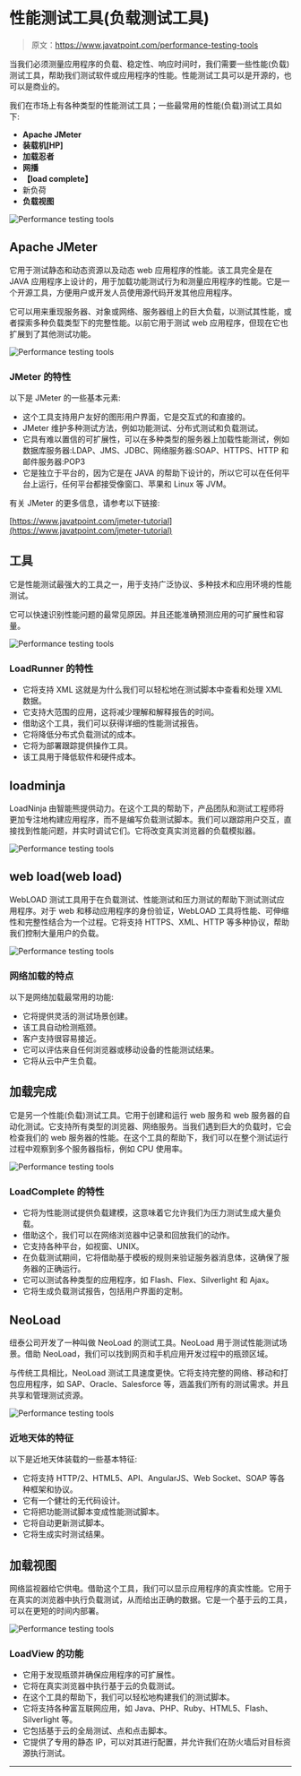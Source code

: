 # 性能测试工具(负载测试工具)

> 原文：<https://www.javatpoint.com/performance-testing-tools>

当我们必须测量应用程序的负载、稳定性、响应时间时，我们需要一些性能(负载)测试工具，帮助我们测试软件或应用程序的性能。性能测试工具可以是开源的，也可以是商业的。

我们在市场上有各种类型的性能测试工具；一些最常用的性能(负载)测试工具如下:

*   **Apache JMeter**
*   **装载机[HP]**
*   **加载忍者**
*   **网播**
*   **【load complete】**
*   新负荷
*   **负载视图**

![Performance testing tools](img/1ab850c50590e29100d5b73ff698a336.png)

## Apache JMeter

它用于测试静态和动态资源以及动态 web 应用程序的性能。该工具完全是在 JAVA 应用程序上设计的，用于加载功能测试行为和测量应用程序的性能。它是一个开源工具，方便用户或开发人员使用源代码开发其他应用程序。

它可以用来重现服务器、对象或网络、服务器组上的巨大负载，以测试其性能，或者探索多种负载类型下的完整性能。以前它用于测试 web 应用程序，但现在它也扩展到了其他测试功能。

![Performance testing tools](img/e78c2ea9ab7d1c9a6593b99a0d574b78.png)

### JMeter 的特性

以下是 JMeter 的一些基本元素:

*   这个工具支持用户友好的图形用户界面，它是交互式的和直接的。
*   JMeter 维护多种测试方法，例如功能测试、分布式测试和负载测试。
*   它具有难以置信的可扩展性，可以在多种类型的服务器上加载性能测试，例如数据库服务器:LDAP、JMS、JDBC、网络服务器:SOAP、HTTPS、HTTP 和邮件服务器:POP3
*   它是独立于平台的，因为它是在 JAVA 的帮助下设计的，所以它可以在任何平台上运行，任何平台都接受像窗口、苹果和 Linux 等 JVM。

有关 JMeter 的更多信息，请参考以下链接:

[https://www.javatpoint.com/jmeter-tutorial](https://www.javatpoint.com/jmeter-tutorial)

## 工具

它是性能测试最强大的工具之一，用于支持广泛协议、多种技术和应用环境的性能测试。

它可以快速识别性能问题的最常见原因。并且还能准确预测应用的可扩展性和容量。

![Performance testing tools](img/0d41c5879317e32d2630027576462c07.png)

### LoadRunner 的特性

*   它将支持 XML 这就是为什么我们可以轻松地在测试脚本中查看和处理 XML 数据。
*   它支持大范围的应用，这将减少理解和解释报告的时间。
*   借助这个工具，我们可以获得详细的性能测试报告。
*   它将降低分布式负载测试的成本。
*   它将为部署跟踪提供操作工具。
*   该工具用于降低软件和硬件成本。

## loadminja

LoadNinja 由智能熊提供动力。在这个工具的帮助下，产品团队和测试工程师将更加专注地构建应用程序，而不是编写负载测试脚本。我们可以跟踪用户交互，直接找到性能问题，并实时调试它们。它将改变真实浏览器的负载模拟器。

![Performance testing tools](img/f7f2acc5f5406b2ec54d2a3599bec395.png)

## web load(web load)

WebLOAD 测试工具用于在负载测试、性能测试和压力测试的帮助下测试测试应用程序。对于 web 和移动应用程序的身份验证，WebLOAD 工具将性能、可伸缩性和完整性结合为一个过程。它将支持 HTTPS、XML、HTTP 等多种协议，帮助我们控制大量用户的负载。

![Performance testing tools](img/6274a9306b8226468a1aa6ae414cfbc2.png)

### 网络加载的特点

以下是网络加载最常用的功能:

*   它将提供灵活的测试场景创建。
*   该工具自动检测瓶颈。
*   客户支持很容易接近。
*   它可以评估来自任何浏览器或移动设备的性能测试结果。
*   它将从云中产生负载。

## 加载完成

它是另一个性能(负载)测试工具。它用于创建和运行 web 服务和 web 服务器的自动化测试。它支持所有类型的浏览器、网络服务。当我们遇到巨大的负载时，它会检查我们的 web 服务器的性能。在这个工具的帮助下，我们可以在整个测试运行过程中观察到多个服务器指标，例如 CPU 使用率。

![Performance testing tools](img/1de9ef4ffe310b9f9a430acf717e46e6.png)

### LoadComplete 的特性

*   它将为性能测试提供负载建模，这意味着它允许我们为压力测试生成大量负载。
*   借助这个，我们可以在网络浏览器中记录和回放我们的动作。
*   它支持各种平台，如视窗、UNIX。
*   在负载测试期间，它将借助基于模板的规则来验证服务器消息体，这确保了服务器的正确运行。
*   它可以测试各种类型的应用程序，如 Flash、Flex、Silverlight 和 Ajax。
*   它将生成负载测试报告，包括用户界面的定制。

## NeoLoad

纽泰公司开发了一种叫做 NeoLoad 的测试工具。NeoLoad 用于测试性能测试场景。借助 NeoLoad，我们可以找到网页和手机应用开发过程中的瓶颈区域。

与传统工具相比，NeoLoad 测试工具速度更快。它将支持完整的网络、移动和打包应用程序，如 SAP、Oracle、Salesforce 等，涵盖我们所有的测试需求。并且共享和管理测试资源。

![Performance testing tools](img/84858aacedceff7d136cf379d7fcf64a.png)

### 近地天体的特征

以下是近地天体装载的一些基本特征:

*   它将支持 HTTP/2、HTML5、API、AngularJS、Web Socket、SOAP 等各种框架和协议。
*   它有一个健壮的无代码设计。
*   它将把功能测试脚本变成性能测试脚本。
*   它将自动更新测试脚本。
*   它将生成实时测试结果。

## 加载视图

网络监视器给它供电。借助这个工具，我们可以显示应用程序的真实性能。它用于在真实的浏览器中执行负载测试，从而给出正确的数据。它是一个基于云的工具，可以在更短的时间内部署。

![Performance testing tools](img/de949a828910888d34ed4ffa05941554.png)

### LoadView 的功能

*   它用于发现瓶颈并确保应用程序的可扩展性。
*   它将在真实浏览器中执行基于云的负载测试。
*   在这个工具的帮助下，我们可以轻松地构建我们的测试脚本。
*   它将支持各种富互联网应用，如 Java、PHP、Ruby、HTML5、Flash、Silverlight 等。
*   它包括基于云的全局测试、点和点击脚本。
*   它提供了专用的静态 IP，可以对其进行配置，并允许我们在防火墙后对目标资源执行测试。

* * *